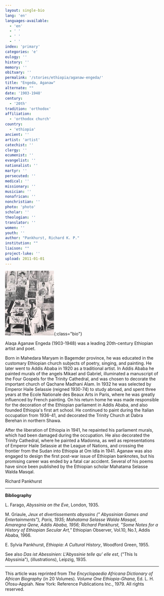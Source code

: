 ```yaml
---
layout: single-bio
lang: 'en'
languages-available:
  - 'en'
  - ' '
  - ' '
  - ' '
index: 'primary'
categories: 'e'
eulogy: ''
history: ''
memory: ''
obituary: ''
permalink: '/stories/ethiopia/aganaw-engeda/'
title: "Engeda, Aganaw"
alternate: ""
date: '1903-1948'
century:
  - '20th'
tradition: 'orthodox'
affiliation:
  - 'orthodox church'
country:
  - 'ethiopia'
ancient: ''
artist: 'artist'
catechist: ''
clergy: ''
ecumenist: ''
evangelist: ''
nationalist: ''
martyr: ''
persecuted: ''
medical: ''
missionary: ''
musician: ''
nonafrican: ''
nonchristian: ''
photo: 'photo'
scholar: ''
theologian: ''
translator: ''
women: ''
youth: ''
author: "Pankhurst, Richard K. P."
institution: ""
liaison: ""
project-luke: ''
upload: 2011-01-01
---
```


![Aganaw Engeda in his studio.](/images/bio-pics/ethiopia/aganaw-engeda/aganaw_photo_small.jpg){:class="bio"}

Alaqa Aganaw Engeda (1903-1948) was a leading 20th-century Ethiopian artist and poet.

Born in Mahedara Maryam in Bagemder province, he was educated in the customary Ethiopian church subjects of poetry, singing, and painting. He later went to Addis Ababa in 1920 as a traditional artist. In Addis Ababa he painted murals of the angels Mikael and Gabriel, illuminated a manuscript of the Four Gospels for the Trinity Cathedral, and was chosen to decorate the important church of Qachane Madhani Alam. In 1932 he was selected by Emperor Haile Selassie (reigned 1930-74) to study abroad, and spent three years at the Ecole Nationale des Beaux Arts in Paris, where he was greatly influenced by French painting. On his return home he was made responsible for the decoration of the Ethiopian parliament in Addis Ababa, and also founded Ethiopia's first art school. He continued to paint during the Italian occupation from 1936-41, and decorated the Trinity Church at Dabra Berehan in northern Shawa.

After the liberation of Ethiopia in 1941, he repainted his parliament murals, which had been damaged during the occupation. He also decorated the Trinity Cathedral, where he painted a Madonna, as well as representations of Emperor Haile Selassie at the League of Nations, and crossing the frontier from the Sudan into Ethiopia at Om Idla in 1941. Aganaw was also engaged to design the first post-war issue of Ethiopian banknotes, but his promising career was ended by a fatal car accident. Several of his poems have since been published by the Ethiopian scholar Mahatama Selasse Walda Masqal.

Richard Pankhurst

---

**Bibliography**

L. Farago, *Abyssinia on the Eve*, London, 1935.

M. Griaule, *Jeux et divertissements abyssins (" Abyssinian Games and Entertainments"), Paris, 1935; Mahatama Selasse Walda Masqal, Amaregna Qene, Addis Ababa, 1956; Richard Pankhurst, "Some Notes for a History of Ethiopian Secular Art,"* Ethiopian Observer, VoI.10, No.1, Addis Ababa, 1966.

E. Sylvia Pankhurst, *Ethiopia: A Cultural History*, Woodford Green, 1955.

See also *Das ist Abessinien: L'Abyssinie telle qu' elle est*, ("This Is Abyssinia"), (illustrations), Leipzig, 1935.

---

This article was reprinted from *The Encyclopaedia Africana Dictionary of African Biography* (in 20 Volumes). *Volume One Ethiopia-Ghana*, Ed. L. H. Ofosu-Appiah. New York: Reference Publications Inc., 1979. All rights reserved.
